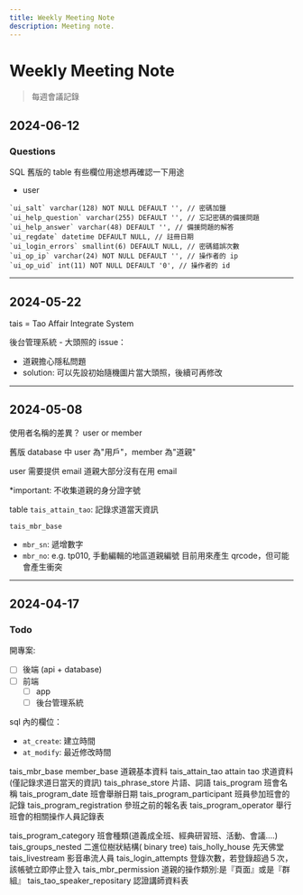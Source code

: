 ```yaml
---
title: Weekly Meeting Note
description: Meeting note.
---
```


# Weekly Meeting Note

> 每週會議記錄

## 2024-06-12

### Questions

SQL 舊版的 table 有些欄位用途想再確認一下用途

- user

```sql=
`ui_salt` varchar(128) NOT NULL DEFAULT '', // 密碼加鹽
`ui_help_question` varchar(255) DEFAULT '', // 忘記密碼的備援問題
`ui_help_answer` varchar(48) DEFAULT '', // 備援問題的解答
`ui_regdate` datetime DEFAULT NULL, // 註冊日期
`ui_login_errors` smallint(6) DEFAULT NULL, // 密碼錯誤次數
`ui_op_ip` varchar(24) NOT NULL DEFAULT '', // 操作者的 ip
`ui_op_uid` int(11) NOT NULL DEFAULT '0', // 操作者的 id
```

---

## 2024-05-22

tais = Tao Affair Integrate System

後台管理系統 - 大頭照的 issue：

- 道親擔心隱私問題
- solution: 可以先設初始隨機圖片當大頭照，後續可再修改

---

## 2024-05-08

使用者名稱的差異？ user or member

舊版 database 中 user 為"用戶"，member 為"道親"

user 需要提供 email
道親大部分沒有在用 email

\*important: 不收集道親的身分證字號

table `tais_attain_tao`: 記錄求道當天資訊

`tais_mbr_base`

- `mbr_sn`: 遞增數字
- `mbr_no`: e.g. tp010, 手動編輯的地區道親編號
    目前用來產生 qrcode，但可能會產生衝突

---

## 2024-04-17

### Todo

開專案:

- [ ] 後端 (api + database)
- [ ] 前端
  - [ ] app
  - [ ] 後台管理系統

sql 內的欄位：

- `at_create`: 建立時間
- `at_modify`: 最近修改時間

tais_mbr_base member_base 道親基本資料
tais_attain_tao attain tao 求道資料(僅記錄求道日當天的資訊)
tais_phrase_store 片語、詞語
tais_program 班會名稱
tais_program_date 班會舉辦日期
tais_program_participant 班員參加班會的記錄
tais_program_registration 參班之前的報名表
tais_program_operator 舉行班會的相關操作人員記錄表

tais_program_category 班會種類(道義成全班、經典研習班、活動、會議....)
tais_groups_nested 二進位樹狀結構( binary tree)
tais_holly_house 先天佛堂
tais_livestream 影音串流人員
tais_login_attempts 登錄次數，若登錄超過５次，該帳號立即停止登入
tais_mbr_permission 道親的操作類別:是『頁面』或是『群組』
tais_tao_speaker_repositary 認證講師資料表
